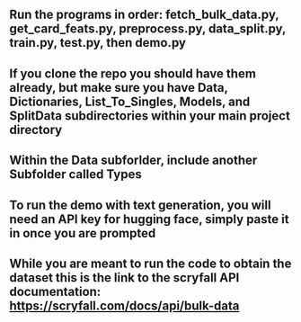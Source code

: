 ## Run the programs in order: fetch_bulk_data.py, get_card_feats.py, preprocess.py, data_split.py, train.py, test.py, then demo.py
## If you clone the repo you should have them already, but make sure you have Data, Dictionaries, List_To_Singles, Models, and SplitData subdirectories within your main project directory
## Within the Data subforlder, include another Subfolder called Types
## To run the demo with text generation, you will need an API key for hugging face, simply paste it in once you are prompted
## While you are meant to run the code to obtain the dataset this is the link to the scryfall API documentation: https://scryfall.com/docs/api/bulk-data
